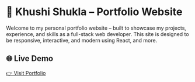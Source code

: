 # 🚀 Khushi Shukla – Portfolio Website

Welcome to my personal portfolio website – built to showcase my projects, experience, and skills as a full-stack web developer. This site is designed to be responsive, interactive, and modern using React, and more.

## 🌐 Live Demo

[👉 Visit Portfolio](https://my-portfolio-website-flax-one.vercel.app)


